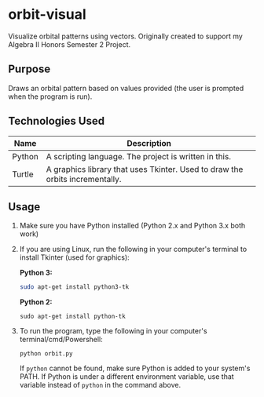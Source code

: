 # orbit-visual
Visualize orbital patterns using vectors. Originally created to support my Algebra II Honors Semester 2 Project.



## Purpose

Draws an orbital pattern based on values provided (the user is prompted when the program is run).



## Technologies Used

| Name   | Description                                                  |
| ------ | ------------------------------------------------------------ |
| Python | A scripting language. The project is written in this.        |
| Turtle | A graphics library that uses Tkinter. Used to draw the orbits incrementally. |



## Usage

1. Make sure you have Python installed (Python 2.x and Python 3.x both work)

2. If you are using Linux, run the following in your computer's terminal to install Tkinter (used for graphics):

   **Python 3:**

   ```bash
   sudo apt-get install python3-tk
   ```

   **Python 2:**

   ```
   sudo apt-get install python-tk
   ```

3. To run the program, type the following in your computer's terminal/cmd/Powershell:

   ```
   python orbit.py
   ```

   If `python` cannot be found, make sure Python is added to your system's PATH. If Python is under a different environment variable, use that variable instead of `python` in the command above.
